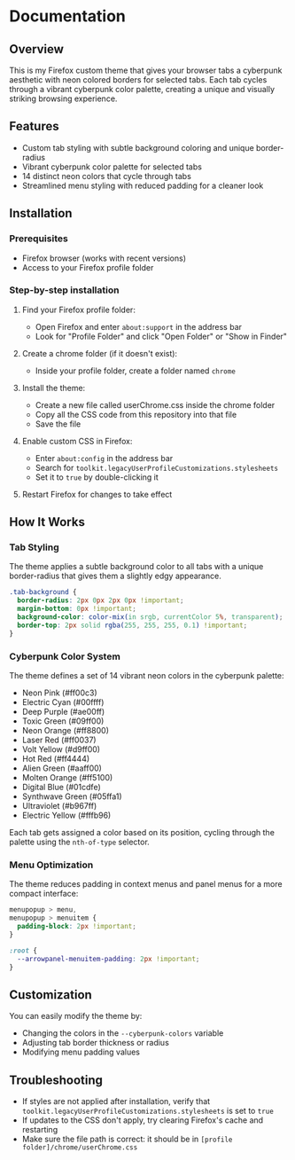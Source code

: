 # Documentation

## Overview
This is my Firefox custom theme that gives your browser tabs a cyberpunk aesthetic with neon colored borders for selected tabs. Each tab cycles through a vibrant cyberpunk color palette, creating a unique and visually striking browsing experience.

## Features
- Custom tab styling with subtle background coloring and unique border-radius
- Vibrant cyberpunk color palette for selected tabs
- 14 distinct neon colors that cycle through tabs
- Streamlined menu styling with reduced padding for a cleaner look

## Installation

### Prerequisites
- Firefox browser (works with recent versions)
- Access to your Firefox profile folder

### Step-by-step installation
1. Find your Firefox profile folder:
   - Open Firefox and enter `about:support` in the address bar
   - Look for "Profile Folder" and click "Open Folder" or "Show in Finder"

2. Create a chrome folder (if it doesn't exist):
   - Inside your profile folder, create a folder named `chrome`

3. Install the theme:
   - Create a new file called userChrome.css inside the chrome folder
   - Copy all the CSS code from this repository into that file
   - Save the file

4. Enable custom CSS in Firefox:
   - Enter `about:config` in the address bar
   - Search for `toolkit.legacyUserProfileCustomizations.stylesheets`
   - Set it to `true` by double-clicking it

5. Restart Firefox for changes to take effect

## How It Works

### Tab Styling
The theme applies a subtle background color to all tabs with a unique border-radius that gives them a slightly edgy appearance.

```css
.tab-background {
  border-radius: 2px 0px 2px 0px !important;
  margin-bottom: 0px !important;
  background-color: color-mix(in srgb, currentColor 5%, transparent);
  border-top: 2px solid rgba(255, 255, 255, 0.1) !important;
}
```

### Cyberpunk Color System
The theme defines a set of 14 vibrant neon colors in the cyberpunk palette:

- Neon Pink (#ff00c3)
- Electric Cyan (#00ffff)
- Deep Purple (#ae00ff)
- Toxic Green (#09ff00)
- Neon Orange (#ff8800)
- Laser Red (#ff0037)
- Volt Yellow (#d9ff00)
- Hot Red (#ff4444)
- Alien Green (#aaff00)
- Molten Orange (#ff5100)
- Digital Blue (#01cdfe)
- Synthwave Green (#05ffa1)
- Ultraviolet (#b967ff)
- Electric Yellow (#fffb96)

Each tab gets assigned a color based on its position, cycling through the palette using the `nth-of-type` selector.

### Menu Optimization
The theme reduces padding in context menus and panel menus for a more compact interface:

```css
menupopup > menu,
menupopup > menuitem {
  padding-block: 2px !important;
}

:root {
  --arrowpanel-menuitem-padding: 2px !important;
}
```

## Customization
You can easily modify the theme by:
- Changing the colors in the `--cyberpunk-colors` variable
- Adjusting tab border thickness or radius
- Modifying menu padding values

## Troubleshooting
- If styles are not applied after installation, verify that `toolkit.legacyUserProfileCustomizations.stylesheets` is set to `true`
- If updates to the CSS don't apply, try clearing Firefox's cache and restarting
- Make sure the file path is correct: it should be in `[profile folder]/chrome/userChrome.css`

